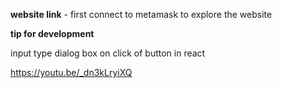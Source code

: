**website link** - first connect to metamask to explore the website 


**tip for development**

input type dialog box on click of button in react

https://youtu.be/_dn3kLryiXQ
